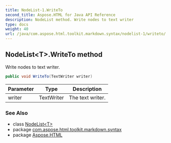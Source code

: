 ```yaml
---
title: NodeList-1.WriteTo
second_title: Aspose.HTML for Java API Reference
description: NodeList method. Write nodes to text writer
type: docs
weight: 40
url: /java/com.aspose.html.toolkit.markdown.syntax/nodelist-1/writeto/
---
```

## NodeList&lt;T&gt;.WriteTo method

Write nodes to text writer.

```java
public void WriteTo(TextWriter writer)
```

| Parameter | Type | Description |
| --- | --- | --- |
| writer | TextWriter | The text writer. |

### See Also

* class [NodeList&lt;T&gt;](../)
* package [com.aspose.html.toolkit.markdown.syntax](../../nodelist-1/)
* package [Aspose.HTML](../../../)
